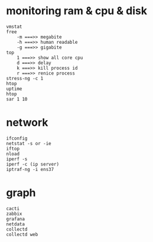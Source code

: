 # monitoring ram & cpu & disk
    vmstat
    free
        -m ===>> megabite
        -h ===>> human readable
        -g ===>> gigabite
    top
        1 ===>> show all core cpu
        d ===>> delay
        k ===>> kill process id
        r ===>> renice process
    stress-ng -c 1
    htop
    uptime
    htop
    sar 1 10

# network
    ifconfig
    netstat -s or -ie
    iftop
    nload
    iperf -s
    iperf -c (ip server)
    iptraf-ng -i ens37

# graph
    cacti
    zabbix
    grafana
    netdata
    collectd
    collectd web





